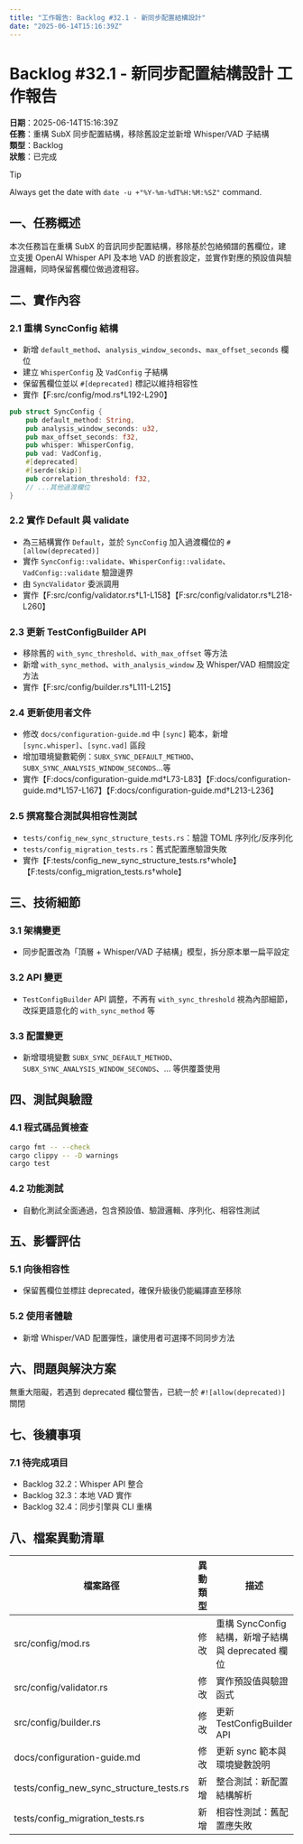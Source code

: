 ```yaml
---
title: "工作報告: Backlog #32.1 - 新同步配置結構設計"
date: "2025-06-14T15:16:39Z"
---
```


# Backlog #32.1 - 新同步配置結構設計 工作報告

**日期**：2025-06-14T15:16:39Z  
**任務**：重構 SubX 同步配置結構，移除舊設定並新增 Whisper/VAD 子結構  
**類型**：Backlog  
**狀態**：已完成

> [!TIP]  
> Always get the date with `date -u +"%Y-%m-%dT%H:%M:%SZ"` command.

## 一、任務概述
本次任務旨在重構 SubX 的音訊同步配置結構，移除基於包絡頻譜的舊欄位，建立支援 OpenAI Whisper API 及本地 VAD 的嵌套設定，並實作對應的預設值與驗證邏輯，同時保留舊欄位做過渡相容。

## 二、實作內容

### 2.1 重構 SyncConfig 結構
- 新增 `default_method`、`analysis_window_seconds`、`max_offset_seconds` 欄位
- 建立 `WhisperConfig` 及 `VadConfig` 子結構
- 保留舊欄位並以 `#[deprecated]` 標記以維持相容性
- 實作【F:src/config/mod.rs†L192-L290】

```rust
pub struct SyncConfig {
    pub default_method: String,
    pub analysis_window_seconds: u32,
    pub max_offset_seconds: f32,
    pub whisper: WhisperConfig,
    pub vad: VadConfig,
    #[deprecated]
    #[serde(skip)]
    pub correlation_threshold: f32,
    // ...其他過渡欄位
}
```

### 2.2 實作 Default 與 validate
- 為三結構實作 `Default`，並於 `SyncConfig` 加入過渡欄位的 `#[allow(deprecated)]`
- 實作 `SyncConfig::validate`、`WhisperConfig::validate`、`VadConfig::validate` 驗證邊界
- 由 `SyncValidator` 委派調用
- 實作【F:src/config/validator.rs†L1-L158】【F:src/config/validator.rs†L218-L260】

### 2.3 更新 TestConfigBuilder API
- 移除舊的 `with_sync_threshold`、`with_max_offset` 等方法
- 新增 `with_sync_method`、`with_analysis_window` 及 Whisper/VAD 相關設定方法
- 實作【F:src/config/builder.rs†L111-L215】

### 2.4 更新使用者文件
- 修改 `docs/configuration-guide.md` 中 `[sync]` 範本，新增 `[sync.whisper]`、`[sync.vad]` 區段
- 增加環境變數範例：`SUBX_SYNC_DEFAULT_METHOD`、`SUBX_SYNC_ANALYSIS_WINDOW_SECONDS`…等
- 實作【F:docs/configuration-guide.md†L73-L83】【F:docs/configuration-guide.md†L157-L167】【F:docs/configuration-guide.md†L213-L236】

### 2.5 撰寫整合測試與相容性測試
- `tests/config_new_sync_structure_tests.rs`：驗證 TOML 序列化/反序列化
- `tests/config_migration_tests.rs`：舊式配置應驗證失敗
- 實作【F:tests/config_new_sync_structure_tests.rs†whole】【F:tests/config_migration_tests.rs†whole】

## 三、技術細節

### 3.1 架構變更
- 同步配置改為「頂層 + Whisper/VAD 子結構」模型，拆分原本單一扁平設定

### 3.2 API 變更
- `TestConfigBuilder` API 調整，不再有 `with_sync_threshold` 視為內部細節，改採更語意化的 `with_sync_method` 等

### 3.3 配置變更
- 新增環境變數 `SUBX_SYNC_DEFAULT_METHOD`、`SUBX_SYNC_ANALYSIS_WINDOW_SECONDS`、… 等供覆蓋使用

## 四、測試與驗證

### 4.1 程式碼品質檢查
```bash
cargo fmt -- --check
cargo clippy -- -D warnings
cargo test
```

### 4.2 功能測試
- 自動化測試全面通過，包含預設值、驗證邏輯、序列化、相容性測試

## 五、影響評估

### 5.1 向後相容性
- 保留舊欄位並標註 deprecated，確保升級後仍能編譯直至移除

### 5.2 使用者體驗
- 新增 Whisper/VAD 配置彈性，讓使用者可選擇不同同步方法

## 六、問題與解決方案

無重大阻礙，若遇到 deprecated 欄位警告，已統一於 `#![allow(deprecated)]` 關閉

## 七、後續事項

### 7.1 待完成項目
- Backlog 32.2：Whisper API 整合
- Backlog 32.3：本地 VAD 實作
- Backlog 32.4：同步引擎與 CLI 重構

## 八、檔案異動清單
| 檔案路徑 | 異動類型 | 描述 |
|----------|----------|------|
| src/config/mod.rs | 修改 | 重構 SyncConfig 結構，新增子結構與 deprecated 欄位 |
| src/config/validator.rs | 修改 | 實作預設值與驗證函式 |
| src/config/builder.rs | 修改 | 更新 TestConfigBuilder API |
| docs/configuration-guide.md | 修改 | 更新 sync 範本與環境變數說明 |
| tests/config_new_sync_structure_tests.rs | 新增 | 整合測試：新配置結構解析 |
| tests/config_migration_tests.rs | 新增 | 相容性測試：舊配置應失敗 |
